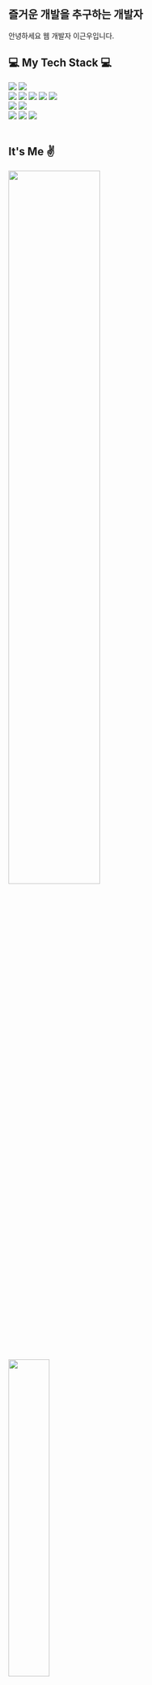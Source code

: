 ## 즐거운 개발을 추구하는 개발자
안녕하세요 웹 개발자 이근우입니다.

## 💻 My Tech Stack 💻
<div align=left>
  <img src="https://img.shields.io/badge/javascript-F7DF1E?style=for-the-badge&logo=javascript&logoColor=black">
  <!-- img src="https://img.shields.io/badge/typescript-007396?style=for-the-badge&logo=typescript&logoColor=white" -->
  <img src="https://img.shields.io/badge/nodejs-6DB33F?style=for-the-badge&logo=node.js&logoColor=white">
  <br>

  <img src="https://img.shields.io/badge/-ORACLE-F80000?style=for-the-badge&logo=oracle">
  <img src="https://img.shields.io/badge/-MYSQL-4479A1?style=for-the-badge&logo=MySQL&logoColor=white">
  <img src="https://img.shields.io/badge/-Sequelize-4479A1?style=for-the-badge&logo=Sequelize">
  <img src="https://img.shields.io/badge/-MongoDB-6DB33F?style=for-the-badge&logo=MongoDB">
  <img src="https://img.shields.io/badge/-Mongoose-6DB33F?style=for-the-badge&logo=Mongoose">

  <br>

  <img src="https://img.shields.io/badge/-HTML5-E34F26?style=for-the-badge&logo=html5&logoColor=ffffff">
  <img src="https://img.shields.io/badge/-CSS3-1572B6?style=for-the-badge&logo=css3">
  <br>
  
  <img src="https://img.shields.io/badge/Notion-black?style=for-the-badge&logo=Notion">
  <img src="https://img.shields.io/badge/git-F05032?style=for-the-badge&logo=git&logoColor=white">
  <img src="https://img.shields.io/badge/github-181717?style=for-the-badge&logo=github&logoColor=white">
  <br>  
</div>
<br>

## It's Me ✌️
<div align=left>  
  <img style="width: 60%" src="https://github-readme-stats.vercel.app/api?username=riulwoo&show_icons=true&theme=dracula">
  <img style="width: 40%" src="https://github-readme-stats.vercel.app/api/top-langs/?username=riulwoo&layout=compact&theme=dark">
</div>
<div align = "right">
<img src="https://hits.seeyoufarm.com/api/count/incr/badge.svg?url=https%3A%2F%2Fgithub.com%2Fleegeunwoo&count_bg=%2379C83D&title_bg=%23555555&icon=&icon_color=%23E7E7E7&title=hits&edge_flat=true">
</div>
